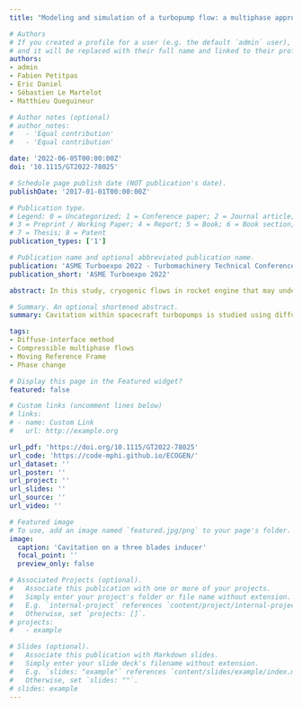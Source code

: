 ```yaml
---
title: "Modeling and simulation of a turbopump flow: a multiphase approach"

# Authors
# If you created a profile for a user (e.g. the default `admin` user), write the username (folder name) here
# and it will be replaced with their full name and linked to their profile.
authors:
- admin
- Fabien Petitpas
- Eric Daniel
- Sébastien Le Martelot
- Matthieu Queguineur

# Author notes (optional)
# author_notes:
#   - 'Equal contribution'
#   - 'Equal contribution'

date: '2022-06-05T00:00:00Z'
doi: '10.1115/GT2022-78025'

# Schedule page publish date (NOT publication's date).
publishDate: '2017-01-01T00:00:00Z'

# Publication type.
# Legend: 0 = Uncategorized; 1 = Conference paper; 2 = Journal article;
# 3 = Preprint / Working Paper; 4 = Report; 5 = Book; 6 = Book section;
# 7 = Thesis; 8 = Patent
publication_types: ['1']

# Publication name and optional abbreviated publication name.
publication: 'ASME Turboexpo 2022 - Turbomachinery Technical Conference and Exposition'
publication_short: 'ASME Turboexpo 2022'

abstract: In this study, cryogenic flows in rocket engine that may undergo a phase change because of a loss of pressure in pump, or any depressurization process are considered. We proposed a well-posed mathematical representation for this kind of flow as well as the numerical model for seeking the solutions. The two important points addressed in this study are the compressibility of the phases and the use of a rotating reference frame. The compressibility effects are quite essentials to obtain a physical and realistic cavitation model through the equation of state of the fluids (liquid and vapor), while the moving reference frame being the way we chose to model the pump motion. The model we develop is based on conservation equations of mass, momentum and energy for each phase plus a non-conservative equation evolution for the volume fraction. The description of the flow is based on the diffuse interface method, the interfaces appear naturally in the flow (interfaces between vapor and liquid for example) and do not require any interface tracking method. The phase change process is based on a stiff relaxation procedure using thermodynamic equilibrium considerations. Results related to a pump application are then presented using the open-source platform ECOGEN where the present numerical method is implemented. The model is able to produce a quite realistic pump characteristic curve where the relationship between the pump overpressure and its operating mass flow rate is expressed. In these first calculations it will be shown that cavitation may occur in some regions of the flow and that the multiphase approach is suited for this study.

# Summary. An optional shortened abstract.
summary: Cavitation within spacecraft turbopumps is studied using diffuse-interface multiphase model for which blades rotation is taken into account by use of the Moving Reference Frame method.

tags: 
- Diffuse-interface method
- Compressible multiphase flows
- Moving Reference Frame
- Phase change

# Display this page in the Featured widget?
featured: false

# Custom links (uncomment lines below)
# links:
# - name: Custom Link
#   url: http://example.org

url_pdf: 'https://doi.org/10.1115/GT2022-78025'
url_code: 'https://code-mphi.github.io/ECOGEN/'
url_dataset: ''
url_poster: ''
url_project: ''
url_slides: ''
url_source: ''
url_video: ''

# Featured image
# To use, add an image named `featured.jpg/png` to your page's folder.
image:
  caption: 'Cavitation on a three blades inducer'
  focal_point: ''
  preview_only: false

# Associated Projects (optional).
#   Associate this publication with one or more of your projects.
#   Simply enter your project's folder or file name without extension.
#   E.g. `internal-project` references `content/project/internal-project/index.md`.
#   Otherwise, set `projects: []`.
# projects:
#   - example

# Slides (optional).
#   Associate this publication with Markdown slides.
#   Simply enter your slide deck's filename without extension.
#   E.g. `slides: "example"` references `content/slides/example/index.md`.
#   Otherwise, set `slides: ""`.
# slides: example
---
```


<!--

{{% callout note %}}
Click the _Cite_ button above to demo the feature to enable visitors to import publication metadata into their reference management software.
{{% /callout %}}

{{% callout note %}}
Create your slides in Markdown - click the _Slides_ button to check out the example.
{{% /callout %}}

Supplementary notes can be added here, including [code, math, and images](https://wowchemy.com/docs/writing-markdown-latex/). -->
